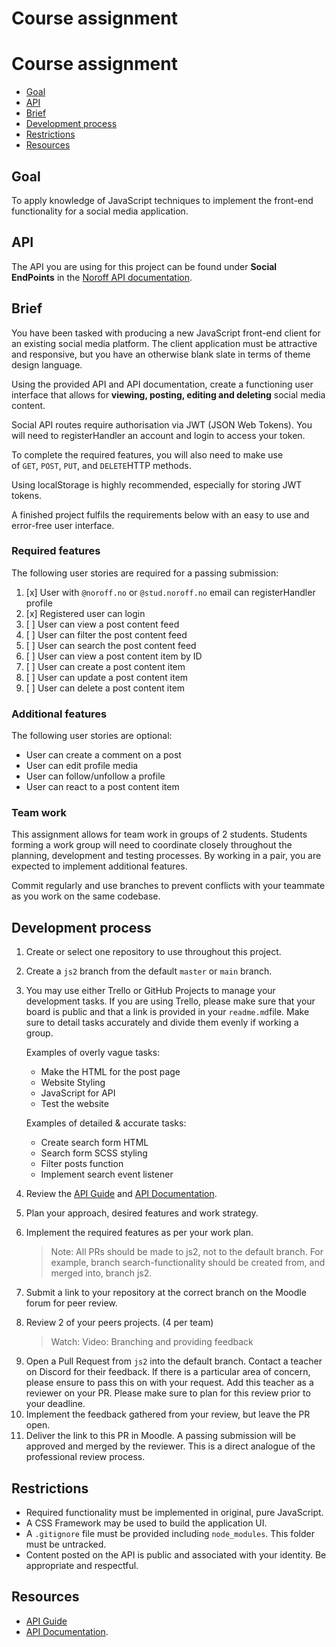 # **Course assignment**

# **Course assignment**

- [Goal](https://content.noroff.dev/javascript-2/ca.html#goal)
- [API](https://content.noroff.dev/javascript-2/ca.html#api)
- [Brief](https://content.noroff.dev/javascript-2/ca.html#brief)
- [Development process](https://content.noroff.dev/javascript-2/ca.html#development-process)
- [Restrictions](https://content.noroff.dev/javascript-2/ca.html#restrictions)
- [Resources](https://content.noroff.dev/javascript-2/ca.html#resources)

## **Goal**

To apply knowledge of JavaScript techniques to implement the front-end functionality for a social media application.

## **API**

The API you are using for this project can be found under **Social EndPoints** in the [Noroff API documentation](https://docs.noroff.dev/).

## **Brief**

You have been tasked with producing a new JavaScript front-end client for an existing social media platform. The client application must be attractive and responsive, but you have an otherwise blank slate in terms of theme design language.

Using the provided API and API documentation, create a functioning user interface that allows for **viewing, posting, editing and deleting** social media content.

Social API routes require authorisation via JWT (JSON Web Tokens). You will need to registerHandler an account and login to access your token.

To complete the required features, you will also need to make use of `GET`, `POST`, `PUT`, and `DELETE`HTTP methods.

Using localStorage is highly recommended, especially for storing JWT tokens.

A finished project fulfils the requirements below with an easy to use and error-free user interface.

### Required features

The following user stories are required for a passing submission:

1. [x] User with `@noroff.no` or `@stud.noroff.no` email can registerHandler profile
2. [x] Registered user can login
3. [ ] User can view a post content feed
4. [ ] User can filter the post content feed
5. [ ] User can search the post content feed
6. [ ] User can view a post content item by ID
7. [ ] User can create a post content item
8. [ ] User can update a post content item
9. [ ] User can delete a post content item

### Additional features

The following user stories are optional:

- User can create a comment on a post
- User can edit profile media
- User can follow/unfollow a profile
- User can react to a post content item

### Team work

This assignment allows for team work in groups of 2 students. Students forming a work group will need to coordinate closely throughout the planning, development and testing processes. By working in a pair, you are expected to implement additional features.

Commit regularly and use branches to prevent conflicts with your teammate as you work on the same codebase.

## **Development process**

1. Create or select one repository to use throughout this project.
2. Create a `js2` branch from the default `master` or `main` branch.
3. You may use either Trello or GitHub Projects to manage your development tasks. If you are using Trello, please make sure that your board is public and that a link is provided in your `readme.md`file. Make sure to detail tasks accurately and divide them evenly if working a group.

   Examples of overly vague tasks:

    - Make the HTML for the post page
    - Website Styling
    - JavaScript for API
    - Test the website

   Examples of detailed & accurate tasks:

    - Create search form HTML
    - Search form SCSS styling
    - Filter posts function
    - Implement search event listener
4. Review the [API Guide](https://docs.noroff.dev/social-endpoints/authentication) and [API Documentation](https://api.noroff.dev/docs).
5. Plan your approach, desired features and work strategy.
6. Implement the required features as per your work plan.

   > Note: All PRs should be made to js2, not to the default branch. For example, branch search-functionality should be created from, and merged into, branch js2.
>
7. Submit a link to your repository at the correct branch on the Moodle forum for peer review.
8. Review 2 of your peers projects. (4 per team)

   > Watch: Video: Branching and providing feedback
>
9. Open a Pull Request from `js2` into the default branch. Contact a teacher on Discord for their feedback. If there is a particular area of concern, please ensure to pass this on with your request. Add this teacher as a reviewer on your PR. Please make sure to plan for this review prior to your deadline.
10. Implement the feedback gathered from your review, but leave the PR open.
11. Deliver the link to this PR in Moodle. A passing submission will be approved and merged by the reviewer. This is a direct analogue of the professional review process.

## **Restrictions**

- Required functionality must be implemented in original, pure JavaScript.
- A CSS Framework may be used to build the application UI.
- A `.gitignore` file must be provided including `node_modules`. This folder must be untracked.
- Content posted on the API is public and associated with your identity. Be appropriate and respectful.

## **Resources**

- [API Guide](https://docs.noroff.dev/social-endpoints/authentication)
- [API Documentation](https://api.noroff.dev/docs).